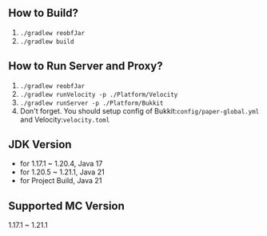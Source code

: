 ## How to Build?

1. `./gradlew reobfJar`
2. `./gradlew build`

## How to Run Server and Proxy?

1. `./gradlew reobfJar`
2. `./gradlew runVelocity -p ./Platform/Velocity`
3. `./gradlew runServer -p ./Platform/Bukkit`
4. Don't forget. You should setup config of Bukkit:`config/paper-global.yml` and Velocity:`velocity.toml`

## JDK Version

- for 1.17.1 ~ 1.20.4, Java 17
- for 1.20.5 ~ 1.21.1, Java 21
- for Project Build, Java 21

## Supported MC Version

1.17.1 ~ 1.21.1